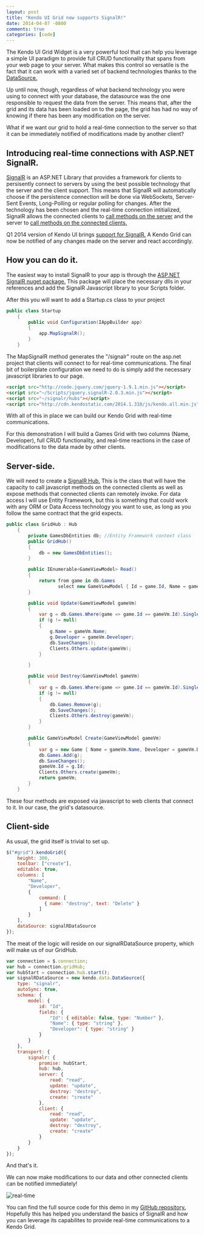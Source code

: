 ```yaml
---
layout: post
title: "Kendo UI Grid now supports SignalR!"
date: 2014-04-07 -0800
comments: true
categories: [code]
---
```


The Kendo UI Grid Widget is a very powerful tool that can help you leverage a simple UI paradigm to provide full CRUD functionality that spans from your web page to your server. What makes this control so versatile is the fact that it can work with a varied set of backend technologies thanks to the [DataSource.](http://demos.kendoui.com/web/datasource/index.html)

Up until now, though, regardless of what backend technology you were using to connect with your database, the datasource was the one responsible to request the data from the server. This means that, after the grid and its data has been loaded on to the page, the grid has had no way of knowing if there has been any modification on the server.

What if we want our grid to hold a real-time connection to the server so that it can be immediately notified of modifications made by another client?

## Introducing real-time connections with ASP.NET SignalR.

[SignalR](http://signalr.net/) is an ASP.NET Library that provides a framework for clients to persisently connect to servers by using the best possible technology that the server and the client support. This means that SignalR will automatically choose if the persistence connection will be done via WebSockets, Server-Sent Events, Long-Polling or regular polling for changes. After the technology has been chosen and the real-time connection intitialized, SignalR allows the connected clients to [call methods on the server](http://www.asp.net/signalr/overview/signalr-20/hubs-api/hubs-api-guide-server#hubmethods) and the server to [call methods on the connected clients.](http://www.asp.net/signalr/overview/signalr-20/hubs-api/hubs-api-guide-server#callfromhub)

Q1 2014 version of Kendo UI brings [support for SignalR.](http://demos.telerik.com/kendo-ui/web/grid/signalr.html) A Kendo Grid can now be notified of any changes made on the server and react accordingly.

## How you can do it.

The easiest way to install SignalR to your app is through the [ASP.NET SignalR nuget package.](https://www.nuget.org/packages/Microsoft.AspNet.SignalR/) This package will place the necessary dlls in your references and add the SignalR Javascript library to your Scripts folder.

After this you will want to add a Startup.cs class to your project

```c#
public class Startup
    {
        public void Configuration(IAppBuilder app)
        {
            app.MapSignalR();
        }
    }
```
The MapSignalR method generates the "/signalr" route on the asp.net project that clients will connect to for real-time communications.
The final bit of boilerplate configuration we need to do is simply add the necessary javascript libraries to our page.

```html
<script src="http://code.jquery.com/jquery-1.9.1.min.js"></script>
<script src="~/Scripts/jquery.signalR-2.0.3.min.js"></script>
<script src="~/signalr/hubs"></script>
<script src="http://cdn.kendostatic.com/2014.1.318/js/kendo.all.min.js"></script>
```

With all of this in place we can build our Kendo Grid with real-time communications. 

For this demonstration I will build a Games Grid with two columns (Name, Developer), full CRUD functionality, and real-time reactions in the case of modifications to the data made by other clients.

## Server-side.

We will need to create a [SignalR Hub.](http://www.asp.net/signalr/overview/signalr-20/hubs-api/hubs-api-guide-server#signalrurl) This is the class that will have the capacity to call javascript methods on the connected clients as well as expose methods that connected clients can remotely invoke. For data access I will use Entity Framework, but this is something that could work with any ORM or Data Access technology you want to use, as long as you follow the same contract that the grid expects.

```c#
public class GridHub : Hub
    {
        private GamesDbEntities db; //Entity Framework context class
        public GridHub()
        {
            db = new GamesDbEntities();
        }

        public IEnumerable<GameViewModel> Read()
        {
            return from game in db.Games
                   select new GameViewModel { Id = game.Id, Name = game.Name, Developer = game.Developer };
        }

        public void Update(GameViewModel gameVm)
        {
            var g = db.Games.Where(game => game.Id == gameVm.Id).SingleOrDefault();
            if (g != null)
            {
                g.Name = gameVm.Name;
                g.Developer = gameVm.Developer;
                db.SaveChanges();
                Clients.Others.update(gameVm);
            }

        }

        public void Destroy(GameViewModel gameVm)
        {
            var g = db.Games.Where(game => game.Id == gameVm.Id).SingleOrDefault();
            if (g != null)
            {
                db.Games.Remove(g);
                db.SaveChanges();
                Clients.Others.destroy(gameVm);
            }
        }

        public GameViewModel Create(GameViewModel gameVm)
        {
            var g = new Game { Name = gameVm.Name, Developer = gameVm.Developer };
            db.Games.Add(g);
            db.SaveChanges();
            gameVm.Id = g.Id;
            Clients.Others.create(gameVm);
            return gameVm;
        }
    }
```
These four methods are exposed via javascript to web clients that connect to it. In our case, the grid's datasource.


## Client-side

As usual, the grid itself is trivial to set up.

```javascript
$("#grid").kendoGrid({
    height: 300,
    toolbar: ["create"],
    editable: true,
    columns: [
        "Name",
        "Developer",
        {
            command: [
              { name: "destroy", text: "Delete" }
            ]
        }
    ],
    dataSource: signalRDataSource
});
```

The meat of the logic will reside on our signalRDataSource property, which will make us of our GridHub.

```javascript
var connection = $.connection;
var hub = connection.gridHub;
var hubStart = connection.hub.start();
var signalRDataSource = new kendo.data.DataSource({
    type: "signalr",
    autoSync: true,
    schema: {
        model: {
            id: "Id",
            fields: {
                "Id": { editable: false, type: "Number" },
                "Name": { type: "string" },
                "Developer": { type: "string" }
            }
        }
    },
    transport: {
        signalr: {
            promise: hubStart,
            hub: hub,
            server: {
                read: "read",
                update: "update",
                destroy: "destroy",
                create: "create"
            },
            client: {
                read: "read",
                update: "update",
                destroy: "destroy",
                create: "create"
            }
        }
    }
});
```
And that's it. 

 We can now make modifications to our data and other connected clients can be notified immediately!

 ![real-time](https://raw2.github.com/ignaciofuentes/ignaciofuentes.github.io/master/images/signalr.gif)


You can find the full source code for this demo in my [GitHub repository.](https://github.com/ignaciofuentes/KendoSignalR)
Hopefully this has helped you understand the basics of SignalR and how you can leverage its capabilites to provide real-time communications to a Kendo Grid.